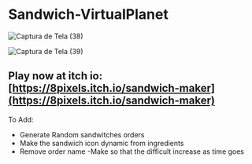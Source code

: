 # Sandwich-VirtualPlanet


![Captura de Tela (38)](https://github.com/PeGurudado/Sandwich-VirtualPlanet/assets/43541901/20c39745-928c-422a-bc7f-95c91a83f8e9)

![Captura de Tela (39)](https://github.com/PeGurudado/Sandwich-VirtualPlanet/assets/43541901/4e41be3d-37f3-48a2-816d-7dead2773e04)

## Play now at itch io: [https://8pixels.itch.io/sandwich-maker](https://8pixels.itch.io/sandwich-maker) 


To Add:

- Generate Random sandwitches orders
- Make the sandwich icon dynamic from ingredients
- Remove order name
-Make so that the difficult increase as time goes